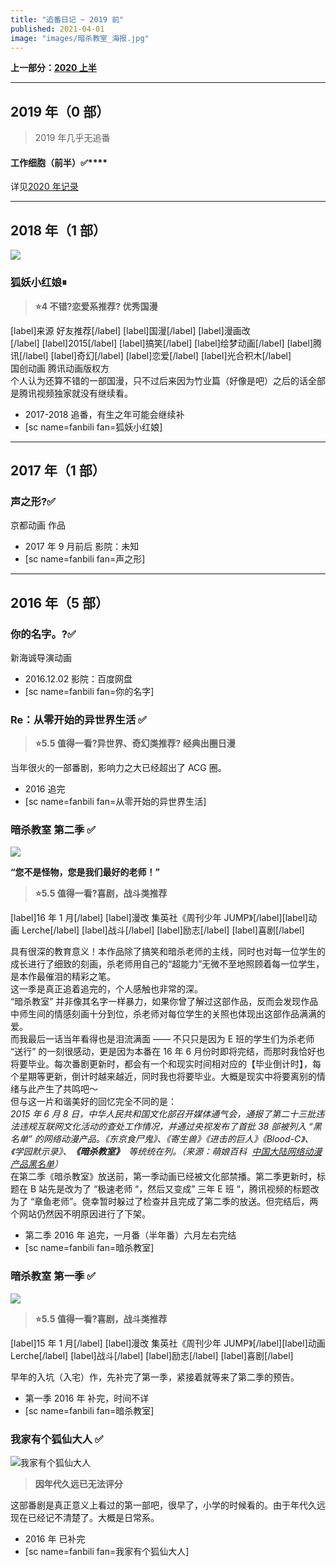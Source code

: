 ```yaml
---
title: "追番日记 ~ 2019 前"
published: 2021-04-01
image: "images/暗杀教室_海报.jpg"
---
```


**上一部分：[2020 上半](https://magma.ink/fan20a#foot)**

---

## **2019 年**（0 部）

> 2019 年几乎无追番

#### **工作细胞（前半）**✅\*\*\*\*

详见[2020 年记录](https://magma.ink/fan/#工作细胞)

---

## **2018 年**（1 部）

![](images/137937_j24zy.jpg)

### **狐妖小红娘**⏸

> **⭐4 不错?恋爱系推荐?️ 优秀国漫**

\[label\]来源 好友推荐\[/label\] \[label\]国漫\[/label\] \[label\]漫画改\[/label\] \[label\]2015\[/label\] \[label\]搞笑\[/label\] \[label\]绘梦动画\[/label\] \[label\]腾讯\[/label\] \[label\]奇幻\[/label\] \[label\]恋爱\[/label\] \[label\]光合积木\[/label\]  
国创动画 腾讯动画版权方  
个人认为还算不错的一部国漫，只不过后来因为竹业篇（好像是吧）之后的话全部是腾讯视频独家就没有继续看。

- 2017-2018 追番，有生之年可能会继续补
- \[sc name=fanbili fan=狐妖小红娘\]

---

## **2017 年**（1 部）

### **声之形?✅**

京都动画 作品

- 2017 年 9 月前后 影院：未知
- \[sc name=fanbili fan=声之形\]

---

## **2016 年**（5 部）

### **你的名字。?✅**

新海诚导演动画

- 2016.12.02 影院：百度网盘
- \[sc name=fanbili fan=你的名字\]

### **Re：从零开始的异世界生活 ✅**

> **⭐5.5 值得一看?异世界、奇幻类推荐?️ 经典出圈日漫**

当年很火的一部番剧，影响力之大已经超出了 ACG 圈。

- 2016 追完
- \[sc name=fanbili fan=从零开始的异世界生活\]

### **暗杀教室 第二季 ✅**

![](images/暗杀教室_海报_2期.jpg)

**“您不是怪物，您是我们最好的老师！”**

> **⭐5.5 值得一看?喜剧，战斗类推荐**

\[label\]16 年 1 月\[/label\] \[label\]漫改 集英社《周刊少年 JUMP》\[/label\]\[label\]动画 Lerche\[/label\] \[label\]战斗\[/label\] \[label\]励志\[/label\] \[label\]喜剧\[/label\]

具有很深的教育意义！本作品除了搞笑和暗杀老师的主线，同时也对每一位学生的成长进行了细致的刻画，杀老师用自己的“超能力”无微不至地照顾着每一位学生，是本作最催泪的精彩之笔。  
这一季是真正追着追完的，个人感触也非常的深。  
“暗杀教室” 并非像其名字一样暴力，如果你曾了解过这部作品，反而会发现作品中师生间的情感刻画十分到位，杀老师对每位学生的关照也体现出这部作品满满的爱。  
而我最后一话当年看得也是泪流满面 —— 不只只是因为 E 班的学生们为杀老师 “送行” 的一刻很感动，更是因为本番在 16 年 6 月份时即将完结，而那时我恰好也将要毕业。每次番剧更新时，都会有一个和现实时间相对应的【毕业倒计时】，每个星期等更新，倒计时越来越近，同时我也将要毕业。大概是现实中将要离别的情绪与此产生了共鸣吧～  
但与这一片和谐美好的回忆完全不同的是：  
_2015 年 6 月 8 日，中华人民共和国文化部召开媒体通气会，通报了第二十三批违法违规互联网文化活动的查处工作情况，并通过央视发布了首批 38 部被列入 “黑名单” 的网络动漫产品。《东京食尸鬼》、《寄生兽》《进击的巨人》《Blood-C》、《学园默示录》、**《暗杀教室》**  等统统在列。（来源：萌娘百科  [中国大陆网络动漫产品黑名单](https://zh.moegirl.org.cn/%E4%B8%AD%E5%9B%BD%E5%A4%A7%E9%99%86%E7%BD%91%E7%BB%9C%E5%8A%A8%E6%BC%AB%E4%BA%A7%E5%93%81%E9%BB%91%E5%90%8D%E5%8D%95)）_  
在第二季《暗杀教室》放送前，第一季动画已经被文化部禁播。第二季更新时，标题在 B 站先是改为了 “极速老师 “，然后又变成” 三年 E 班 “，腾讯视频的标题改为了 “章鱼老师”。侥幸暂时躲过了检查并且完成了第二季的放送。但完结后，两个网站仍然因不明原因进行了下架。

- 第二季 2016 年 追完，一月番（半年番）六月左右完结
- \[sc name=fanbili fan=暗杀教室\]

### **暗杀教室 第一季 ✅**

![](images/暗杀教室_海报.jpg)

> **⭐5.5 值得一看?喜剧，战斗类推荐**

\[label\]15 年 1 月\[/label\] \[label\]漫改 集英社《周刊少年 JUMP》\[/label\]\[label\]动画 Lerche\[/label\] \[label\]战斗\[/label\] \[label\]励志\[/label\] \[label\]喜剧\[/label\]

早年的入坑（入宅）作，先补完了第一季，紧接着就等来了第二季的预告。

- 第一季 2016 年 补完，时间不详
- \[sc name=fanbili fan=暗杀教室\]

### **我家有个狐仙大人 ✅**

![我家有个狐仙大人](images/d9b08ef7546f5dff4d05e402aa3061c9471d69b8.jpg@338w_450h.jpg)

> **因年代久远已无法评分**

这部番剧是真正意义上看过的第一部吧，很早了，小学的时候看的。由于年代久远现在已经记不清楚了。大概是日常系。

- 2016 年 已补完
- \[sc name=fanbili fan=我家有个狐仙大人\]
